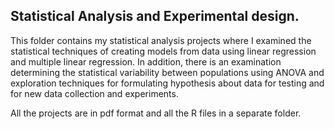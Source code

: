 ## Statistical Analysis and Experimental design.

This folder contains my statistical analysis projects where I examined the statistical techniques of creating models from data using linear regression and multiple linear regression. 
In addition, there is an examination determining the statistical variability between populations using ANOVA and exploration techniques for formulating hypothesis about data for testing and for new data collection and experiments.

All the projects are in pdf format and all the R  files in a separate folder. 
